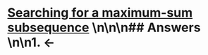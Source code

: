 # [Searching for a maximum-sum subsequence](https://projecteuler.net/problem=149) \n\n\n## Answers \n\n1. &larr;
